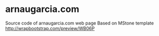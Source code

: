 # arnaugarcia.com
Source code of arnaugarcia.com web page
Based on MStone template http://wrapbootstrap.com/preview/WB06P
